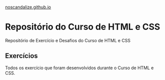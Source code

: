<a href="https://noscandalize.github.io/">noscandalize.github.io</a>

<h1>Repositório do Curso de HTML e CSS</h1>
<p>Repositório de Exercício e Desafios do Curso de HTML e CSS</p>

<h2>Exercícios</h2>
<p>Todos os exercício que foram desenvolvidos durante o Curso de HTML e CSS.</p>
